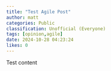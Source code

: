```yaml
---
title: "Test Agile Post"
author: matt
categories: Public
classification: Unofficial (Everyone)
tags: [opinion,agile]
date: 2024-10-28 04:23:24 
likes: 0
---
```


Test content